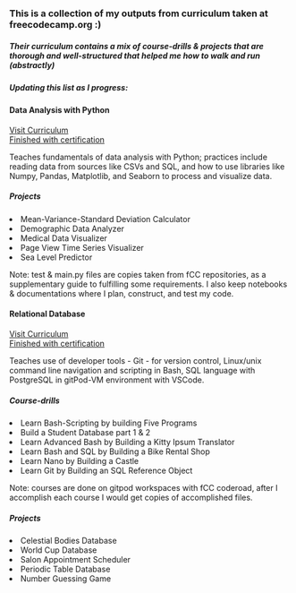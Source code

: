 <h3> This is a collection of my outputs from curriculum taken at freecodecamp.org :) </h3>
<h5> Their curriculum contains a mix of course-drills & projects that are thorough and well-structured that helped me how to walk and run (abstractly) </h5>
<h5> Updating this list as I progress: </h5>

<h4>Data Analysis with Python</h4>
<a href="https://www.freecodecamp.org/learn/data-analysis-with-python" target="_blank">Visit Curriculum</a><br>
<a href="https://www.freecodecamp.org/certification/KmblyT/data-analysis-with-python-v7" target="_blank"> Finished with certification</a>
<p>Teaches fundamentals of data analysis with Python;
  practices include reading data from sources like CSVs and SQL, 
  and how to use libraries like Numpy, Pandas, Matplotlib, and Seaborn to process and visualize data.
</p>

<h5>Projects</h5>
<li>Mean-Variance-Standard Deviation Calculator</li>
<li>Demographic Data Analyzer</li>
<li>Medical Data Visualizer</li>
<li>Page View Time Series Visualizer</li>
<li>Sea Level Predictor</li>

<p> 
 Note: test & main.py files are copies taken from fCC repositories, as a supplementary guide to fulfilling some requirements.
 I also keep notebooks & documentations where I plan, construct, and test my code.
</p>

<h4>Relational Database</h4>
<a href="https://www.freecodecamp.org/learn/relational-database/" target="_blank">Visit Curriculum</a><br>
<a href="https://www.freecodecamp.org/certification/KmblyT/relational-database-v8" target="_blank"> Finished with certification</a>
<p>
Teaches use of developer tools - Git - for version control, Linux/unix command line navigation and scripting in Bash,
 SQL language with PostgreSQL in gitPod-VM environment with VSCode. 
</p>
<h5>Course-drills</h5>
<li>Learn Bash-Scripting by building Five Programs</li>
<li>Build a Student Database part 1 & 2</li>
<li>Learn Advanced Bash by Building a Kitty Ipsum Translator</li>
<li>Learn Bash and SQL by Building a Bike Rental Shop</li>
<li>Learn Nano by Building a Castle </li>
<li>Learn Git by Building an SQL Reference Object</li>

<p> 
 Note: courses are done on gitpod workspaces with fCC coderoad, after I accomplish each course I would get copies of accomplished files.
</p>

<h5>Projects</h5>
<li> Celestial Bodies Database</li>
<li> World Cup Database</li>
<li>Salon Appointment Scheduler</li>
<li>Periodic Table Database</li>
<li>Number Guessing Game</li>


